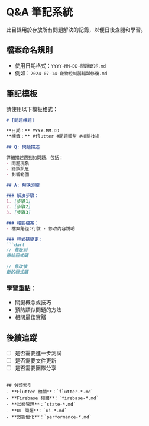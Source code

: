 # Q&A 筆記系統

此目錄用於存放所有問題解決的記錄，以便日後查閱和學習。

## 檔案命名規則
- 使用日期格式：`YYYY-MM-DD-問題簡述.md`
- 例如：`2024-07-14-寵物控制器錯誤修復.md`

## 筆記模板
請使用以下模板格式：

```markdown
# [問題標題]

**日期：** YYYY-MM-DD  
**標籤：** #flutter #問題類型 #相關技術

## Q: 問題描述

詳細描述遇到的問題，包括：
- 問題現象
- 錯誤訊息
- 影響範圍

## A: 解決方案

### 解決步驟：
1. [步驟1]
2. [步驟2]
3. [步驟3]

### 相關檔案：
- 檔案路徑:行號 - 修改內容說明

### 程式碼變更：
```dart
// 修改前
原始程式碼

// 修改後
新的程式碼
```

### 學習重點：
- 關鍵概念或技巧
- 預防類似問題的方法
- 相關最佳實踐

## 後續追蹤
- [ ] 是否需要進一步測試
- [ ] 是否需要文件更新
- [ ] 是否需要團隊分享
```

## 分類索引
- **Flutter 相關**：`flutter-*.md`
- **Firebase 相關**：`firebase-*.md`
- **狀態管理**：`state-*.md`
- **UI 問題**：`ui-*.md`
- **效能優化**：`performance-*.md`